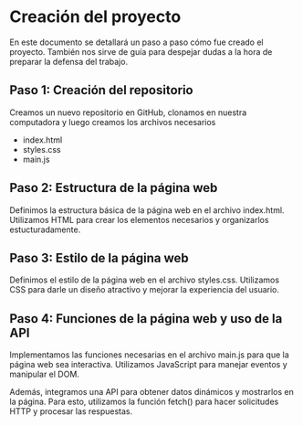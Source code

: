 # Creación del proyecto

En este documento se detallará un paso a paso cómo fue creado el proyecto.
También nos sirve de guía para despejar dudas a la hora de preparar la defensa del trabajo.

## Paso 1: Creación del repositorio

Creamos un nuevo repositorio en GitHub, clonamos en nuestra computadora y luego creamos los archivos necesarios

-   index.html
-   styles.css
-   main.js

## Paso 2: Estructura de la página web

Definimos la estructura básica de la página web en el archivo index.html. Utilizamos HTML para crear los elementos necesarios y organizarlos estucturadamente.

## Paso 3: Estilo de la página web

Definimos el estilo de la página web en el archivo styles.css. Utilizamos CSS para darle un diseño atractivo y mejorar la experiencia del usuario.

## Paso 4: Funciones de la página web y uso de la API

Implementamos las funciones necesarias en el archivo main.js para que la página web sea interactiva. Utilizamos JavaScript para manejar eventos y manipular el DOM.

Además, integramos una API para obtener datos dinámicos y mostrarlos en la página. Para esto, utilizamos la función fetch() para hacer solicitudes HTTP y procesar las respuestas.
